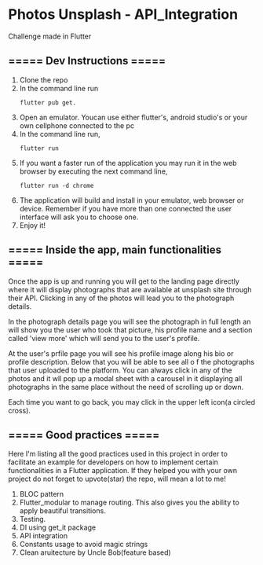 # Photos Unsplash - API_Integration
Challenge made in Flutter

## ===== Dev Instructions =====

1. Clone the repo
2. In the command line run
     ```
     flutter pub get.
     ```
3. Open an emulator. Youcan use either flutter's, android studio's or your own cellphone connected to the pc
4. In the command line run, 
    ```
    flutter run
    ```
5. If you want a faster run of the application you may run it in the web browser by executing the next command line,
    ```
    flutter run -d chrome
    ```
5. The application will build and install in your emulator, web browser or device. Remember if you have more than one connected the user interface will ask you to choose one.
6. Enjoy it!


## ===== Inside the app, main functionalities =====

Once the app is up and running you will get to the landing page directly where it will display photographs that are available at unsplash site through their API. Clicking in any of the photos will lead you to the photograph details.
 
In the photograph details page you will see the photograph in full length an will show you the user who took that picture, his profile name and a section called 'view more' which will send you to the user's profile.

At the user's prfile page you will see his profile image along his bio or profile description. Below that you will be able to see all o f the photographs that user uploaded to the platform. You can always click in any of the photos and it wll pop up a modal sheet with a carousel in it displaying all photographs in the same place without the need of scrolling up or down.

Each time you want to go back, you may click in the upper left icon(a circled cross).

## ===== Good practices =====
Here I'm listing all the good practices used in this project in order to facilitate an example for developers on how to implement certain functionalities in a Flutter application. If they helped you with your own project do not forget to upvote(star) the repo, will mean a lot to me!  

1. BLOC pattern
2. Flutter_modular to manage routing. This also gives you the ability to apply beautiful transitions.
3. Testing.
4. DI using get_it package
5. API integration
6. Constants usage to avoid magic strings
7. Clean aruitecture by Uncle Bob(feature based)